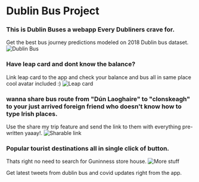 # Dublin Bus Project

### This is Dublin Buses a webapp Every Dubliners crave for. 
 Get the best bus journey predictions modeled on 2018 Dublin bus dataset.
![Dublin Bus](https://github.com/sachsom95/Dublin_bus_official/blob/master/readme_content/dublin_bus_intro.gif)


### Have leap card and dont know the balance?
Link leap card to the app and check your balance and bus all in same place cool avatar included :)
![Leap card](https://github.com/sachsom95/Dublin_bus_official/blob/master/readme_content/login.gif)



### wanna share bus route from "Dún Laoghaire" to "clonskeagh" to your just arrived foreign friend who doesn't know how to type Irish places.
Use the share my trip feature and send the link to them with everything pre-written yaaay!.
![Sharable link](https://github.com/sachsom95/Dublin_bus_official/blob/master/readme_content/sharable_link.gif)


### Popular tourist destinations all in single click of button.
Thats right no need to search for Guninness store house.
![More stuff](https://github.com/sachsom95/Dublin_bus_official/blob/master/readme_content/tourism.png)

Get latest tweets from dublin bus and covid updates right from the app.
